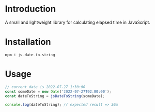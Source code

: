 # Introduction
A small and lightweight library for calculating elapsed time in JavaScript.

# Installation
```
npm i js-date-to-string
```

# Usage
```js
// current date is 2022-07-27 1:30:00
const someDate = new Date('2022-07-27T02:00:00');
const dateToString = jsDateToString(someDate);

console.log(dateToString); // expected result => 30m
```
